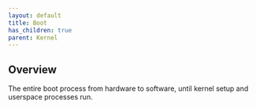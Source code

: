 ```yaml
---
layout: default
title: Boot
has_children: true
parent: Kernel
---
```


## Overview

The entire boot process from hardware to software, until kernel setup and userspace processes run.
